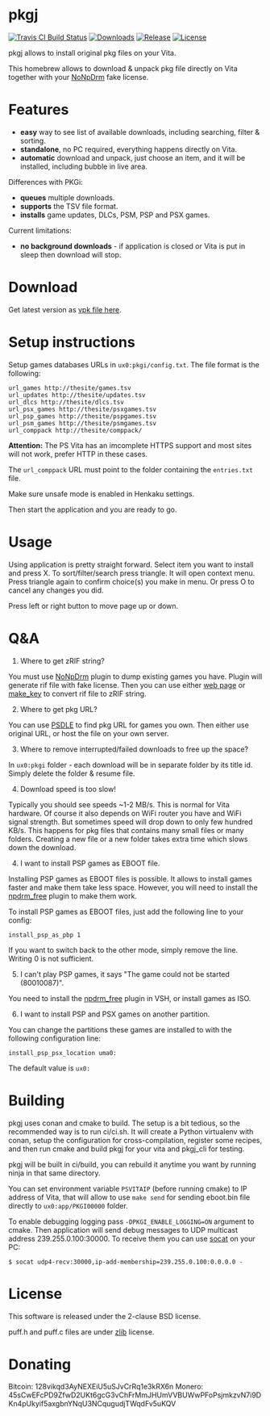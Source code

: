 # pkgj

[![Travis CI Build Status][img_travis]][pkgj_travis] [![Downloads][img_downloads]][pkgj_downloads] [![Release][img_latest]][pkgj_latest] [![License][img_license]][pkgj_license]

pkgj allows to install original pkg files on your Vita.

This homebrew allows to download & unpack pkg file directly on Vita together with your [NoNpDrm][] fake license.

# Features

* **easy** way to see list of available downloads, including searching, filter & sorting.
* **standalone**, no PC required, everything happens directly on Vita.
* **automatic** download and unpack, just choose an item, and it will be installed, including bubble in live area.

Differences with PKGi:
* **queues** multiple downloads.
* **supports** the TSV file format.
* **installs** game updates, DLCs, PSM, PSP and PSX games.

Current limitations:
* **no background downloads** - if application is closed or Vita is put in sleep then download will stop.

# Download

Get latest version as [vpk file here][pkgj_latest].

# Setup instructions

Setup games databases URLs in `ux0:pkgi/config.txt`. The file format is the following:

    url_games http://thesite/games.tsv
    url_updates http://thesite/updates.tsv
    url_dlcs http://thesite/dlcs.tsv
    url_psx_games http://thesite/psxgames.tsv
    url_psp_games http://thesite/pspgames.tsv
    url_psm_games http://thesite/psmgames.tsv
    url_comppack http://thesite/comppack/

**Attention:** The PS Vita has an imcomplete HTTPS support and most sites will not
work, prefer HTTP in these cases.

The `url_comppack` URL must point to the folder containing the `entries.txt`
file.

Make sure unsafe mode is enabled in Henkaku settings.

Then start the application and you are ready to go.

# Usage

Using application is pretty straight forward. Select item you want to install and press X. To sort/filter/search press triangle.
It will open context menu. Press triangle again to confirm choice(s) you make in menu. Or press O to cancel any changes you did.

Press left or right button to move page up or down.

# Q&A

1. Where to get zRIF string? 

  You must use [NoNpDrm][] plugin to dump existing games you have. Plugin will generate rif file with fake license.
  Then you can use either [web page][zrif_online_converter] or [make_key][pkg_dec] to convert rif file to zRIF string.

2. Where to get pkg URL?

  You can use [PSDLE][] to find pkg URL for games you own. Then either use original URL, or host the file on your own server.

3. Where to remove interrupted/failed downloads to free up the space?

  In `ux0:pkgi` folder - each download will be in separate folder by its title id. Simply delete the folder & resume file.

4. Download speed is too slow!

  Typically you should see speeds ~1-2 MB/s. This is normal for Vita hardware. Of course it also depends on WiFi router you
  have and WiFi signal strength. But sometimes speed will drop down to only few hundred KB/s. This happens for pkg files that
  contains many small files or many folders. Creating a new file or a new folder takes extra time which slows down the download.

4. I want to install PSP games as EBOOT file.

  Installing PSP games as EBOOT files is possible. It allows to install games
  faster and make them take less space. However, you will need to install
  the [npdrm_free][] plugin to make them work.

  To install PSP games as EBOOT files, just add the following line to your
  config:

    install_psp_as_pbp 1

  If you want to switch back to the other mode, simply remove the line. Writing
  0 is not sufficient.

5. I can't play PSP games, it says "The game could not be started (80010087)".

  You need to install the [npdrm_free][] plugin in VSH, or install games as ISO.

6. I want to install PSP and PSX games on another partition.

  You can change the partitions these games are installed to with the following
  configuration line:

    install_psp_psx_location uma0:

  The default value is `ux0:`

# Building

pkgj uses conan and cmake to build. The setup is a bit tedious, so the
recommended way is to run ci/ci.sh. It will create a Python virtualenv with
conan, setup the configuration for cross-compilation, register some recipes,
and then run cmake and build pkgj for your vita and pkgj_cli for testing.

pkgj will be built in ci/build, you can rebuild it anytime you want by running
ninja in that same directory.

You can set environment variable `PSVITAIP` (before running cmake) to IP address of
Vita, that will allow to use `make send` for sending eboot.bin file directly to `ux0:app/PKGI00000` folder.

To enable debugging logging pass `-DPKGI_ENABLE_LOGGING=ON` argument to cmake. Then application will send debug messages to
UDP multicast address 239.255.0.100:30000. To receive them you can use [socat][] on your PC:

    $ socat udp4-recv:30000,ip-add-membership=239.255.0.100:0.0.0.0 -

# License

This software is released under the 2-clause BSD license.

puff.h and puff.c files are under [zlib][] license.

[NoNpDrm]: https://github.com/TheOfficialFloW/NoNpDrm/releases
[npdrm_free]: https://github.com/kyleatlast/npdrm_free/releases
[zrif_online_converter]: https://rawgit.com/mmozeiko/pkg2zip/online/zrif.html
[pkg_dec]: https://github.com/weaknespase/PkgDecrypt
[pkg_releases]: https://github.com/blastrock/pkgj/releases
[vitasdk]: https://vitasdk.org/
[libvita2d]: https://github.com/xerpi/libvita2d
[PSDLE]: https://repod.github.io/psdle/
[socat]: http://www.dest-unreach.org/socat/
[zlib]: https://www.zlib.net/zlib_license.html
[pkgj_travis]: https://travis-ci.org/blastrock/pkgj/
[pkgj_downloads]: https://github.com/blastrock/pkgj/releases
[pkgj_latest]: https://github.com/blastrock/pkgj/releases/latest
[pkgj_license]: https://github.com/blastrock/pkgj/blob/master/LICENSE
[img_travis]: https://api.travis-ci.org/blastrock/pkgj.svg?branch=master
[img_downloads]: https://img.shields.io/github/downloads/blastrock/pkgj/total.svg?maxAge=3600
[img_latest]: https://img.shields.io/github/release/blastrock/pkgj.svg?maxAge=3600
[img_license]: https://img.shields.io/github/license/blastrock/pkgj.svg?maxAge=2592000

# Donating

Bitcoin: 128vikqd3AyNEXEiU5uSJvCrRq1e3kRX6n
Monero: 45sCwEFcPD9ZfwD2UKt6gcG3vChFrMmJHUmVVBUWwPFoPsjmkzvN7i9DKn4pUkyif5axgbnYNqU3NCqugudjTWqdFv5uKQV
